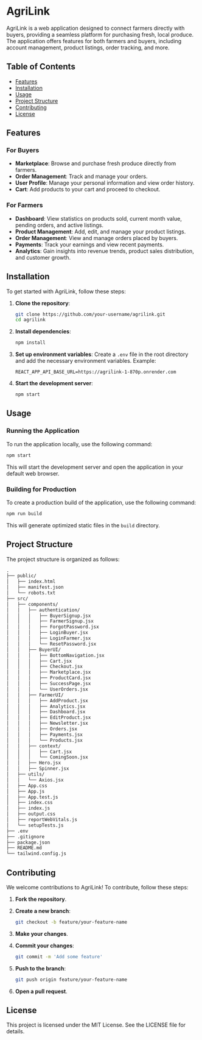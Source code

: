 # AgriLink

AgriLink is a web application designed to connect farmers directly with buyers, providing a seamless platform for purchasing fresh, local produce. The application offers features for both farmers and buyers, including account management, product listings, order tracking, and more.

## Table of Contents

- [Features](#features)
- [Installation](#installation)
- [Usage](#usage)
- [Project Structure](#project-structure)
- [Contributing](#contributing)
- [License](#license)

## Features

### For Buyers

- **Marketplace**: Browse and purchase fresh produce directly from farmers.
- **Order Management**: Track and manage your orders.
- **User Profile**: Manage your personal information and view order history.
- **Cart**: Add products to your cart and proceed to checkout.

### For Farmers

- **Dashboard**: View statistics on products sold, current month value, pending orders, and active listings.
- **Product Management**: Add, edit, and manage your product listings.
- **Order Management**: View and manage orders placed by buyers.
- **Payments**: Track your earnings and view recent payments.
- **Analytics**: Gain insights into revenue trends, product sales distribution, and customer growth.

## Installation

To get started with AgriLink, follow these steps:

1. **Clone the repository**:

    ```sh
    git clone https://github.com/your-username/agrilink.git
    cd agrilink
    ```

2. **Install dependencies**:

    ```sh
    npm install
    ```

3. **Set up environment variables**:
    Create a `.env` file in the root directory and add the necessary environment variables. Example:

    ```env
    REACT_APP_API_BASE_URL=https://agrilink-1-870p.onrender.com
    ```

4. **Start the development server**:

    ```sh
    npm start
    ```

## Usage

### Running the Application

To run the application locally, use the following command:

```sh
npm start
```

This will start the development server and open the application in your default web browser.

### Building for Production

To create a production build of the application, use the following command:

```sh
npm run build
```

This will generate optimized static files in the `build` directory.

## Project Structure

The project structure is organized as follows:

```markdown
.
├── public/
│   ├── index.html
│   ├── manifest.json
│   └── robots.txt
├── src/
│   ├── components/
│   │   ├── authentication/
│   │   │   ├── BuyerSignup.jsx
│   │   │   ├── FarmerSignup.jsx
│   │   │   ├── ForgotPassword.jsx
│   │   │   ├── LoginBuyer.jsx
│   │   │   ├── LoginFarmer.jsx
│   │   │   └── ResetPassword.jsx
│   │   ├── BuyerUI/
│   │   │   ├── BottomNavigation.jsx
│   │   │   ├── Cart.jsx
│   │   │   ├── Checkout.jsx
│   │   │   ├── Marketplace.jsx
│   │   │   ├── ProductCard.jsx
│   │   │   ├── SuccessPage.jsx
│   │   │   └── UserOrders.jsx
│   │   ├── FarmerUI/
│   │   │   ├── AddProduct.jsx
│   │   │   ├── Analytics.jsx
│   │   │   ├── Dashboard.jsx
│   │   │   ├── EditProduct.jsx
│   │   │   ├── Newsletter.jsx
│   │   │   ├── Orders.jsx
│   │   │   ├── Payments.jsx
│   │   │   └── Products.jsx
│   │   ├── context/
│   │   │   ├── Cart.jsx
│   │   │   └── ComingSoon.jsx
│   │   ├── Hero.jsx
│   │   ├── Spinner.jsx
│   ├── utils/
│   │   └── Axios.jsx
│   ├── App.css
│   ├── App.js
│   ├── App.test.js
│   ├── index.css
│   ├── index.js
│   ├── output.css
│   ├── reportWebVitals.js
│   └── setupTests.js
├── .env
├── .gitignore
├── package.json
├── README.md
└── tailwind.config.js
```

## Contributing

We welcome contributions to AgriLink! To contribute, follow these steps:

1. **Fork the repository**.
2. **Create a new branch**:

    ```sh
    git checkout -b feature/your-feature-name
    ```

3. **Make your changes**.
4. **Commit your changes**:

    ```sh
    git commit -m 'Add some feature'
    ```

5. **Push to the branch**:

    ```sh
    git push origin feature/your-feature-name
    ```

6. **Open a pull request**.

## License

This project is licensed under the MIT License. See the LICENSE file for details.
